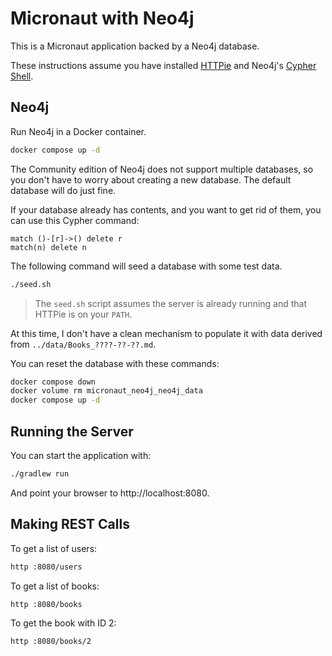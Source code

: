 # Micronaut with Neo4j

This is a Micronaut application backed by a Neo4j database.

These instructions assume you have installed [HTTPie](https://httpie.org/)
and Neo4j's [Cypher Shell](https://neo4j.com/deployment-center/?cypher#tools-tab).

## Neo4j

Run Neo4j in a Docker container.

```bash
docker compose up -d
```

The Community edition of Neo4j does not support multiple databases, so you don't
have to worry about creating a new database.  The default database will do just
fine.

If your database already has contents, and you want to get rid of them, you can
use this Cypher command:

    match ()-[r]->() delete r
    match(n) delete n

The following command will seed a database with some test data.

```bash
./seed.sh
```

> The `seed.sh` script assumes the server is already running and that HTTPie is
> on your `PATH`.

At this time, I don't have a clean mechanism to populate it with data derived
from `../data/Books_????-??-??.md`.

You can reset the database with these commands:

```bash
docker compose down
docker volume rm micronaut_neo4j_neo4j_data
docker compose up -d
```

## Running the Server

You can start the application with:

```bash
./gradlew run
```

And point your browser to http://localhost:8080.

## Making REST Calls

To get a list of users:

```bash
http :8080/users
```

To get a list of books:

```bash
http :8080/books
```

To get the book with ID 2:

```bash
http :8080/books/2
```

